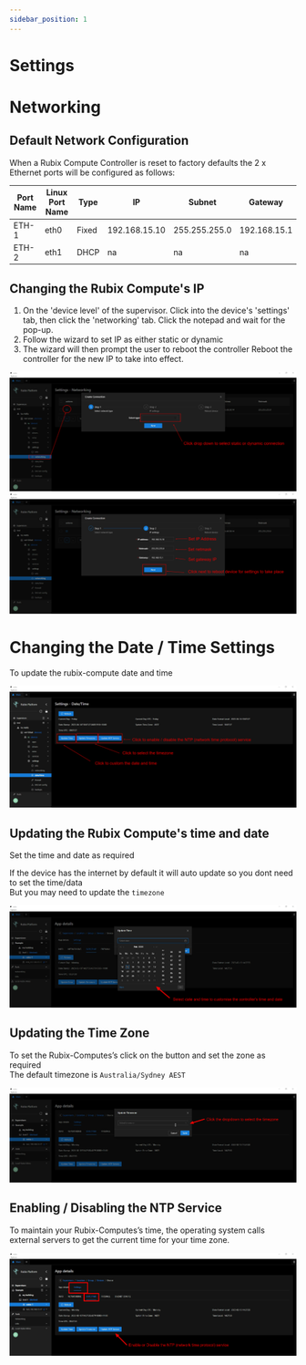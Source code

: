 ```yaml
---
sidebar_position: 1
---
```


# Settings

# Networking

## Default Network Configuration

When a Rubix Compute Controller is reset to factory defaults the 2 x Ethernet ports will be configured as follows:

| Port Name | Linux Port Name | Type  | IP            | Subnet        | Gateway      |
|-----------|-----------------|-------|---------------|---------------|--------------|
| ETH-1     | eth0            | Fixed | 192.168.15.10 | 255.255.255.0 | 192.168.15.1 |
| ETH-2     | eth1            | DHCP  | na            | na            | na           |

## Changing the Rubix Compute's IP

1. On the 'device level' of the supervisor. Click into the device's 'settings' tab, then click the 'networking' tab.
   Click the notepad and wait for the pop-up.
2. Follow the wizard to set IP as either static or dynamic
3. The wizard will then prompt the user to reboot the controller Reboot the controller for the new IP to take into
   effect.

![max800px](img/ip-1.png)
![max800px](img/ip-2.png)

# Changing the Date / Time Settings

To update the rubix-compute date and time



![max800px](img/time-overview.png)

## Updating the Rubix Compute's time and date
Set the time and date as required

If the device has the internet by default it will auto update so you dont need to set the time/data <br/>
But you may need to update the `timezone`

![max800px](img/select-date.png)

## Updating the Time Zone

To set the Rubix-Computes’s click on the button and set the zone as required <br/>
The default timezone is `Australia/Sydney AEST`

![max800px](img/set-tz.png)

## Enabling / Disabling the NTP Service

To maintain your Rubix-Computes’s time, the operating system calls external servers to get the current time for your time zone.

![max800px](img/time-ntp.png)